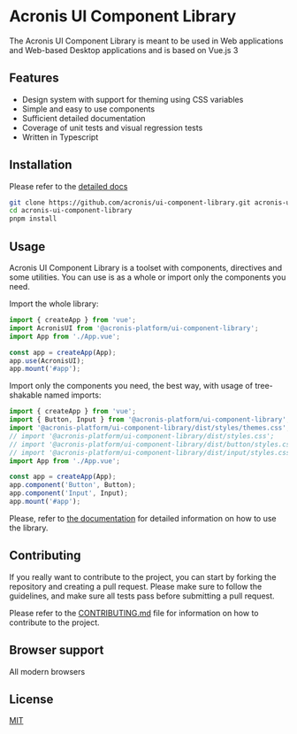 # Acronis UI Component Library

The Acronis UI Component Library is meant to be used in Web applications and Web-based Desktop applications and is based on Vue.js 3

## Features

- Design system with support for theming using CSS variables
- Simple and easy to use components
- Sufficient detailed documentation
- Coverage of unit tests and visual regression tests
- Written in Typescript

## Installation

Please refer to the [detailed docs](https://acronis.github.io/ui-component-library/guide/install.html)

```bash
git clone https://github.com/acronis/ui-component-library.git acronis-ui-component-library
cd acronis-ui-component-library
pnpm install
```

## Usage

Acronis UI Component Library is a toolset with components, directives and some utilities.
You can use is as a whole or import only the components you need.

Import the whole library:

```javascript
import { createApp } from 'vue';
import AcronisUI from '@acronis-platform/ui-component-library';
import App from './App.vue';

const app = createApp(App);
app.use(AcronisUI);
app.mount('#app');
```

Import only the components you need, the best way, with usage of tree-shakable named imports:

```javascript
import { createApp } from 'vue';
import { Button, Input } from '@acronis-platform/ui-component-library';
import '@acronis-platform/ui-component-library/dist/styles/themes.css';
// import '@acronis-platform/ui-component-library/dist/styles.css';
// import '@acronis-platform/ui-component-library/dist/button/styles.css';
// import '@acronis-platform/ui-component-library/dist/input/styles.css';
import App from './App.vue';

const app = createApp(App);
app.component('Button', Button);
app.component('Input', Input);
app.mount('#app');
```

Please, refer to [the documentation](https://acronis.github.io/ui-component-library/guide/install.html#full-import) for detailed information on how to use the library.

## Contributing

If you really want to contribute to the project, you can start by forking the repository and creating a pull request.
Please make sure to follow the guidelines, and make sure all tests pass before submitting a pull request.

Please refer to the [CONTRIBUTING.md](https://github.com/acronis/ui-component-library/blob/main/CONTRIBUTING.md) file for information on how to contribute to the project.

## Browser support

All modern browsers

## License

[MIT](https://github.com/acronis/ui-component-library/blob/main/LICENSE)
